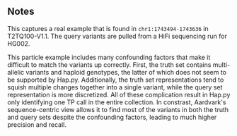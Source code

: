 ## Notes
This captures a real example that is found in `chr1:1743494-1743636` in T2TQ100-V1.1.
The query variants are pulled from a HiFi sequencing run for HG002.

This particle example includes many confounding factors that make it difficult to match the variants up correctly.
First, the truth set contains multi-allelic variants and haploid genotypes, the latter of which does not seem to be supported by Hap.py.
Additionally, the truth set representations tend to squish multiple changes together into a single variant, while the query set representation is more discretized.
All of these complication result in Hap.py only identifying one TP call in the entire collection.
In constrast, Aardvark's sequence-centric view allows it to find most of the variants in both the truth and query sets despite the confounding factors, leading to much higher precision and recall.

